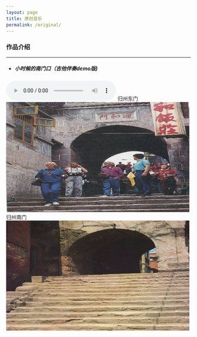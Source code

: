 ```yaml
---
layout: page
title: 原创音乐
permalink: /original/  
---
```

### 作品介绍
---
* ##### 小时候的南门口（吉他伴奏demo版)
<audio src="/assets/audio/nanmen.mp3" controls="controls">
</audio>  
归州东门
<img src="/assets/images/original/dongmen.jpg" alt="归州东门" width="500" height="300" align="bottom" />
归州南门
<img src="/assets/images/original/nanmen.jpg" alt="归州东门" width="500" height="300" align="bottom" />

